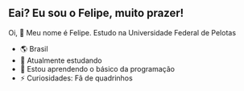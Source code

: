 ## Eai? Eu sou o Felipe, muito prazer!
Oi, 👋 Meu nome é Felipe. Estudo na Universidade Federal de Pelotas
- 🌎 Brasil
- 🔭 Atualmente estudando
- 🌱 Estou aprendendo o básico da programação
- ⚡ Curiosidades: Fã de quadrinhos

